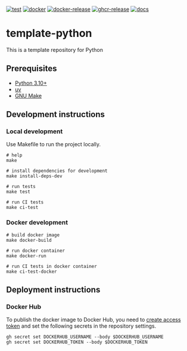 [![test](https://github.com/ks6088ts-labs/workshop-playwright-python/actions/workflows/test.yaml/badge.svg?branch=main)](https://github.com/ks6088ts-labs/workshop-playwright-python/actions/workflows/test.yaml?query=branch%3Amain)
[![docker](https://github.com/ks6088ts-labs/workshop-playwright-python/actions/workflows/docker.yaml/badge.svg?branch=main)](https://github.com/ks6088ts-labs/workshop-playwright-python/actions/workflows/docker.yaml?query=branch%3Amain)
[![docker-release](https://github.com/ks6088ts-labs/workshop-playwright-python/actions/workflows/docker-release.yaml/badge.svg)](https://github.com/ks6088ts-labs/workshop-playwright-python/actions/workflows/docker-release.yaml)
[![ghcr-release](https://github.com/ks6088ts-labs/workshop-playwright-python/actions/workflows/ghcr-release.yaml/badge.svg)](https://github.com/ks6088ts-labs/workshop-playwright-python/actions/workflows/ghcr-release.yaml)
[![docs](https://github.com/ks6088ts-labs/workshop-playwright-python/actions/workflows/github-pages.yaml/badge.svg)](https://github.com/ks6088ts-labs/workshop-playwright-python/actions/workflows/github-pages.yaml)

# template-python

This is a template repository for Python

## Prerequisites

- [Python 3.10+](https://www.python.org/downloads/)
- [uv](https://docs.astral.sh/uv/getting-started/installation/)
- [GNU Make](https://www.gnu.org/software/make/)

## Development instructions

### Local development

Use Makefile to run the project locally.

```shell
# help
make

# install dependencies for development
make install-deps-dev

# run tests
make test

# run CI tests
make ci-test
```

### Docker development

```shell
# build docker image
make docker-build

# run docker container
make docker-run

# run CI tests in docker container
make ci-test-docker
```

## Deployment instructions

### Docker Hub

To publish the docker image to Docker Hub, you need to [create access token](https://app.docker.com/settings/personal-access-tokens/create) and set the following secrets in the repository settings.

```shell
gh secret set DOCKERHUB_USERNAME --body $DOCKERHUB_USERNAME
gh secret set DOCKERHUB_TOKEN --body $DOCKERHUB_TOKEN
```
